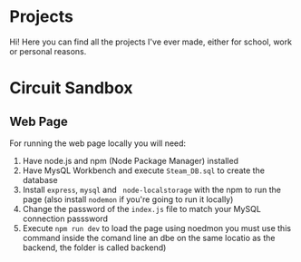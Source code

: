 # Projects
Hi! Here you can find all the projects I've ever made, either for school, work or personal reasons.

# Circuit Sandbox
## Web Page

For running the web page locally you will need:
1. Have node.js and npm (Node Package Manager) installed
2. Have MysQL Workbench and execute ```Steam_DB.sql``` to create the database
3. Install ```express```, ```mysql``` and ``` node-localstorage``` with the npm to run the page (also install ```nodemon``` if you're going to run it locally)
4. Change the password of the ```index.js``` file to match your MySQL connection passsword
5. Execute ```npm run dev``` to load the page using noedmon you must use this command inside the comand line an dbe on the same locatio as the backend, the folder is called backend)
